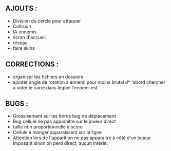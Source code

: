 ## AJOUTS :
* Division du cercle pour attaquer
* Collision
* IA ennemis
* écran d'accueil
* réseau
* faire skins

## CORRECTIONS :
* organiser les fichiers en dossiers
* ajouter angle de rotation à ennemi pour moins brutal
d* 'abord chercher à vider le carré dans lequel l'ennemi est

## BUGS :
* Grossisement sur les bords bug de déplacement
* Bug cellule ne pas apparaitre sur le joueur direct
* taille non proportionnelle à score
* Cellule à manger apparaissent sur la ligne
* Attention lors de l'apparition ne pas apparaitre à côté d'un joueur imposant sinon on perd direct, aucun intérêt.
